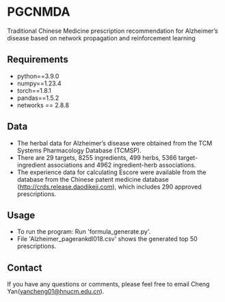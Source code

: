 # PGCNMDA
Traditional Chinese Medicine prescription recommendation for Alzheimer’s disease based on network propagation and reinforcement learning

## Requirements
  * python==3.9.0
  * numpy==1.23.4
  * torch==1.8.1
  * pandas==1.5.2
  * networks == 2.8.8
  
## Data
  * The herbal data for Alzheimer’s disease were obtained from the TCM Systems Pharmacology Database (TCMSP).
  * There are 29 targets, 8255 ingredients, 499 herbs, 5366 target-ingredient associations and 4962 ingredient-herb associations.
  * The experience data for calculating Escore were available from the database from the Chinese patent medicine database (http://crds.release.daodikeji.com), which includes 290
approved prescriptions.

## Usage
  * To run the program: Run 'formula_generate.py'.
  * File 'Alzheimer_pagerankdl018.csv' shows the generated top 50 prescriptions.
  

## Contact
If you have any questions or comments, please feel free to email Cheng Yan(yancheng01@hnucm.edu.cn).



